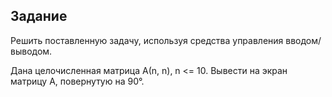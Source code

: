 ## Задание

Решить поставленную задачу, используя средства управления вводом/выводом.

Дана целочисленная матрица А\(n, n\), n <= 10. Вывести на экран матрицу А, повернутую на 90°.